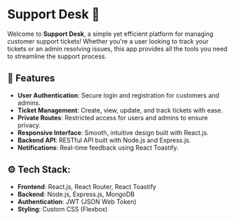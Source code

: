# Support Desk 💬

Welcome to **Support Desk**, a simple yet efficient platform for managing customer support tickets! Whether you're a user looking to track your tickets or an admin resolving issues, this app provides all the tools you need to streamline the support process.

## 🚀 Features
- **User Authentication**: Secure login and registration for customers and admins.
- **Ticket Management**: Create, view, update, and track tickets with ease.
- **Private Routes**: Restricted access for users and admins to ensure privacy.
- **Responsive Interface**: Smooth, intuitive design built with React.js.
- **Backend API**: RESTful API built with Node.js and Express.js.
- **Notifications**: Real-time feedback using React Toastify.

## ⚙️ Tech Stack:
- **Frontend**: React.js, React Router, React Toastify
- **Backend**: Node.js, Express.js, MongoDB
- **Authentication**: JWT (JSON Web Token)
- **Styling**: Custom CSS (Flexbox)



